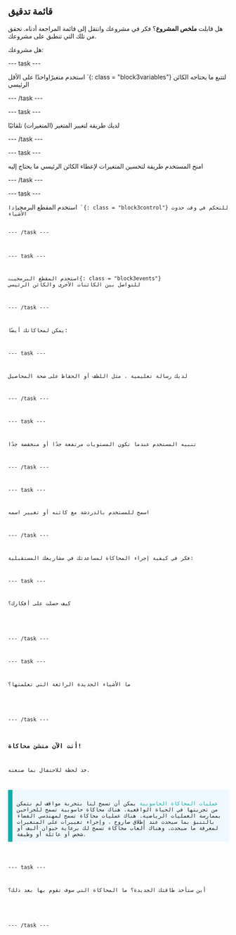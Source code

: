 ## قائمة تدقيق

هل قابلت **ملخص المشروع**؟ فكر في مشروعك وانتقل إلى قائمة المراجعة أدناه. تحقق من تلك التي تنطبق على مشروعك.

هل مشروعك:

--- task ---

استخدم متغيرًا</code>واحدًا على الأقل `{: class = "block3variables"} لتتبع ما يحتاجه الكائن الرئيسي</p>

<p spaces-before="0">--- /task ---</p>

<p spaces-before="0">--- task ---</p>

<p spaces-before="0">لديك طريقة لتغيير المتغير (المتغيرات) تلقائيًا</p>

<p spaces-before="0">--- /task ---</p>

<p spaces-before="0">--- task ---</p>

<p spaces-before="0">امنح المستخدم طريقة لتحسين المتغيرات لإعطاء الكائن الرئيسي ما يحتاج إليه</p>

<p spaces-before="0">--- /task ---</p>

<p spaces-before="0">--- task ---</p>

<p spaces-before="0">استخدم  المقطع البرمجي<code>إذا `{: class = "block3control"} للتحكم في وقت حدوث الأشياء

--- /task ---

--- task ---

استخدم المقطع البرمجي`بث`{: class = "block3events"} للتواصل بين الكائنات الأخرى والكائن الرئيسي

--- /task ---

يمكن لمحاكاتك أيضًا:

--- task ---

لديك رسالة تعليمية ، مثل اللطف أو الحفاظ على صحة المحاصيل

--- /task ---

--- task ---

تنبيه المستخدم عندما تكون المستويات مرتفعة جدًا أو منخفضة جدًا

--- /task ---

--- task ---

اسمح للمستخدم بالدردشة مع كائنه أو تغيير اسمه

--- /task ---

فكر في كيفية إجراء المحاكاة لمساعدتك في مشاريعك المستقبلية:

--- task ---

كيف حصلت على أفكارك؟ 

<!-- free text answer, 3 characters possibly -->
--- /task ---

--- task ---

ما الأشياء الجديدة الرائعة التي تعلمتها؟

<!-- free text answer, 3 characters possibly -->

--- /task ---

### أنت الآن منشئ محاكاة!

خذ لحظة للاحتفال بما صنعته.

<p style="border-left: solid; border-width:10px; border-color: #0faeb0; background-color: aliceblue; padding: 10px;">
<span style="color: #0faeb0">عمليات المحاكاة الحاسوبية</span> يمكن أن تسمح لنا بتجربة مواقف لم نتمكن من تجربتها في الحياة الواقعية. هناك محاكاة حاسوبية تسمح للجراحين بممارسة العمليات الرياضية. هناك عمليات محاكاة تسمح لمهندسي الفضاء بالتنبؤ بما سيحدث عند إطلاق صاروخ ، وإجراء تغييرات على المتغيرات لمعرفة ما سيحدث. وهناك ألعاب محاكاة تسمح لك برعاية حيوان أليف أو شخص أو عائلة أو وظيفة. 
</p>

--- task ---

أين ستأخذ طاقتك الجديدة؟ ما المحاكاة التي سوف تقوم بها بعد ذلك؟

<!-- free text answer, 3 characters possibly -->

--- /task ---

